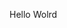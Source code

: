 Hello Wolrd




























































































































